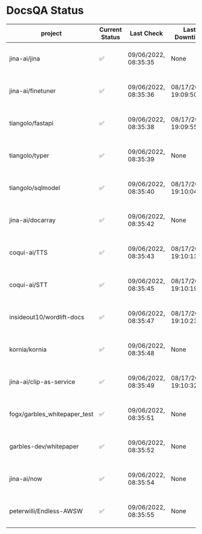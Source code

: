 # DocsQA Status

|          project           |Current Status|     Last Check     |   Last Downtime    |              % Uptime              |
|----------------------------|--------------|--------------------|--------------------|------------------------------------|
|jina-ai/jina                |✅            |09/06/2022, 08:35:35|None                |100.000 (since 08/29/2022, 11:24:14)|
|jina-ai/finetuner           |✅            |09/06/2022, 08:35:36|08/17/2022, 19:09:50|98.805 (since 08/15/2022, 07:09:42) |
|tiangolo/fastapi            |✅            |09/06/2022, 08:35:38|08/17/2022, 19:09:55|98.805 (since 08/15/2022, 07:09:42) |
|tiangolo/typer              |✅            |09/06/2022, 08:35:39|None                |100.000 (since 09/05/2022, 23:29:05)|
|tiangolo/sqlmodel           |✅            |09/06/2022, 08:35:40|08/17/2022, 19:10:04|94.334 (since 08/15/2022, 07:09:42) |
|jina-ai/docarray            |✅            |09/06/2022, 08:35:42|None                |100.000 (since 08/24/2022, 01:39:12)|
|coqui-ai/TTS                |✅            |09/06/2022, 08:35:43|08/17/2022, 19:10:13|99.814 (since 08/15/2022, 07:09:42) |
|coqui-ai/STT                |✅            |09/06/2022, 08:35:45|08/17/2022, 19:10:19|96.772 (since 08/15/2022, 07:09:42) |
|insideout10/wordlift-docs   |✅            |09/06/2022, 08:35:47|08/17/2022, 19:10:23|96.611 (since 08/15/2022, 07:09:42) |
|kornia/kornia               |✅            |09/06/2022, 08:35:48|None                |100.000 (since 08/30/2022, 13:49:49)|
|jina-ai/clip-as-service     |✅            |09/06/2022, 08:35:49|08/17/2022, 19:10:32|99.814 (since 08/15/2022, 07:09:42) |
|fogx/garbles_whitepaper_test|✅            |09/06/2022, 08:35:51|None                |100.000 (since 09/05/2022, 12:53:01)|
|garbles-dev/whitepaper      |✅            |09/06/2022, 08:35:52|None                |99.578 (since 08/24/2022, 01:39:12) |
|jina-ai/now                 |✅            |09/06/2022, 08:35:54|None                |100.000 (since 08/24/2022, 01:39:12)|
|peterwilli/Endless-AWSW     |✅            |09/06/2022, 08:35:55|None                |100.000 (since 09/05/2022, 08:33:35)|
